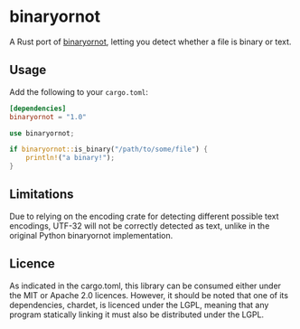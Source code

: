 binaryornot
===========

A Rust port of [binaryornot](https://github.com/audreyr/binaryornot), 
letting you detect whether a file is binary or text.

## Usage

Add the following to your `cargo.toml`:

```toml
[dependencies]
binaryornot = "1.0"
```

```rust
use binaryornot;

if binaryornot::is_binary("/path/to/some/file") {
    println!("a binary!");
}
```

## Limitations

Due to relying on the encoding crate for detecting different possible 
text encodings, UTF-32 will not be correctly detected as text, unlike 
in the original Python binaryornot implementation.

## Licence
As indicated in the cargo.toml, this library can be consumed either under 
the MIT or Apache 2.0 licences.  However, it should be noted that one of 
its dependencies, chardet, is licenced under the LGPL, meaning that any 
program statically linking it must also be distributed under the LGPL.
